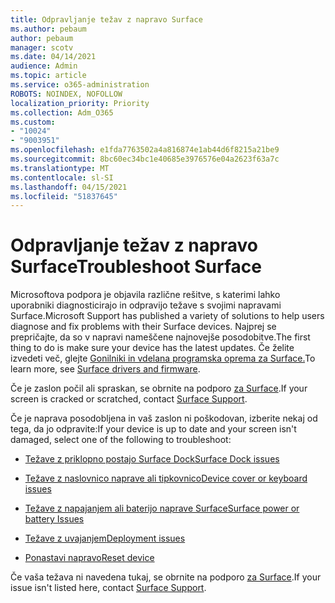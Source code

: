 ```yaml
---
title: Odpravljanje težav z napravo Surface
ms.author: pebaum
author: pebaum
manager: scotv
ms.date: 04/14/2021
audience: Admin
ms.topic: article
ms.service: o365-administration
ROBOTS: NOINDEX, NOFOLLOW
localization_priority: Priority
ms.collection: Adm_O365
ms.custom:
- "10024"
- "9003951"
ms.openlocfilehash: e1fda7763502a4a816874e1ab44d6f8215a21be9
ms.sourcegitcommit: 8bc60ec34bc1e40685e3976576e04a2623f63a7c
ms.translationtype: MT
ms.contentlocale: sl-SI
ms.lasthandoff: 04/15/2021
ms.locfileid: "51837645"
---
```

# <a name="troubleshoot-surface"></a><span data-ttu-id="56cfa-102">Odpravljanje težav z napravo Surface</span><span class="sxs-lookup"><span data-stu-id="56cfa-102">Troubleshoot Surface</span></span>

<span data-ttu-id="56cfa-103">Microsoftova podpora je objavila različne rešitve, s katerimi lahko uporabniki diagnosticirajo in odpravijo težave s svojimi napravami Surface.</span><span class="sxs-lookup"><span data-stu-id="56cfa-103">Microsoft Support has published a variety of solutions to help users diagnose and fix problems with their Surface devices.</span></span> <span data-ttu-id="56cfa-104">Najprej se prepričajte, da so v napravi nameščene najnovejše posodobitve.</span><span class="sxs-lookup"><span data-stu-id="56cfa-104">The first thing to do is make sure your device has the latest updates.</span></span> <span data-ttu-id="56cfa-105">Če želite izvedeti več, glejte [Gonilniki in vdelana programska oprema za Surface.](https://docs.microsoft.com/surface/support-solutions-surface#surface-drivers-and-firmware)</span><span class="sxs-lookup"><span data-stu-id="56cfa-105">To learn more, see [Surface drivers and firmware](https://docs.microsoft.com/surface/support-solutions-surface#surface-drivers-and-firmware).</span></span>

<span data-ttu-id="56cfa-106">Če je zaslon počil ali spraskan, se obrnite na podporo [za Surface](https://docs.microsoft.com/surface/contact-surface-support?tabs=online).</span><span class="sxs-lookup"><span data-stu-id="56cfa-106">If your screen is cracked or scratched, contact [Surface Support](https://docs.microsoft.com/surface/contact-surface-support?tabs=online).</span></span>

<span data-ttu-id="56cfa-107">Če je naprava posodobljena in vaš zaslon ni poškodovan, izberite nekaj od tega, da jo odpravite:</span><span class="sxs-lookup"><span data-stu-id="56cfa-107">If your device is up to date and your screen isn't damaged, select one of the following to troubleshoot:</span></span>
 
- [<span data-ttu-id="56cfa-108">Težave z priklopno postajo Surface Dock</span><span class="sxs-lookup"><span data-stu-id="56cfa-108">Surface Dock issues</span></span>](https://docs.microsoft.com/surface/support-solutions-surface#surface-dock-issues)
 
- [<span data-ttu-id="56cfa-109">Težave z naslovnico naprave ali tipkovnico</span><span class="sxs-lookup"><span data-stu-id="56cfa-109">Device cover or keyboard issues</span></span>](https://support.microsoft.com/sbs/surface/troubleshoot-your-surface-type-cover-or-keyboard-5b7ed1a7-bedd-5164-94a7-87f8e95df3fe?)
 
- [<span data-ttu-id="56cfa-110">Težave z napajanjem ali baterijo naprave Surface</span><span class="sxs-lookup"><span data-stu-id="56cfa-110">Surface power or battery Issues</span></span>](https://docs.microsoft.com/surface/support-solutions-surface#surface-power-or-battery-issues)
 
- [<span data-ttu-id="56cfa-111">Težave z uvajanjem</span><span class="sxs-lookup"><span data-stu-id="56cfa-111">Deployment issues</span></span>](https://docs.microsoft.com/surface/support-solutions-surface#deployment-issues)
 
- [<span data-ttu-id="56cfa-112">Ponastavi napravo</span><span class="sxs-lookup"><span data-stu-id="56cfa-112">Reset device</span></span>](https://docs.microsoft.com/surface/support-solutions-surface#reset-device)

<span data-ttu-id="56cfa-113">Če vaša težava ni navedena tukaj, se obrnite na podporo [za Surface](https://docs.microsoft.com/surface/contact-surface-support?tabs=online).</span><span class="sxs-lookup"><span data-stu-id="56cfa-113">If your issue isn't listed here, contact [Surface Support](https://docs.microsoft.com/surface/contact-surface-support?tabs=online).</span></span>

